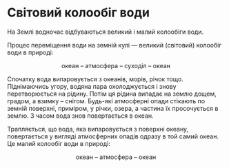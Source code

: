 Свiтовий колообiг води
======================

<!--![image](1) -->

На Землі водночас відбуваються <span class="p1">великий</span> і <span class="p1">малий</span> колообіги води.

Процес переміщення води на земній кулі — <span class="p1">великий</span> (світовий) <span class="p1">колообіг води</span> в природі:

<p align="center"><span class="p1">океан – атмосфера – суходіл – океан</span></p>

Спочатку вода випаровується з океанів, морів, річок тощо. Піднімаючись
угору, водяна пара охолоджується і знову перетворюється на рідину. Потім
ця рідина випадає на землю дощем, градом, а взимку – снігом. Будь-які
атмосферні опади стікають по земній поверхні, приміром, у річки, озера,
а частина їх просочується в землю. З часом вода знов повертається в
океан.

Трапляється, що вода, яка випаровується з поверхні океану, повертається
у вигляді атмосферних опадів одразу в той самий океан. Це <span class="p1">малий колообіг</span> води в природі: 

<p align="center"><span class="p1">океан – атмосфера – океан</span></p>
